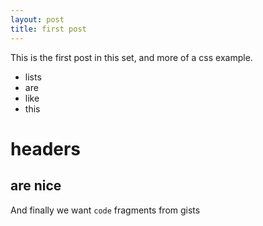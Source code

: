 ```yaml
---
layout: post
title: first post
---
```


This is the first post in this set, and more of a css example.

* lists
* are
* like
* this

# headers

## are nice

And finally we want `code` fragments from gists

<script src="https://gist.github.com/dbrinegar/6095828.js"></script>

